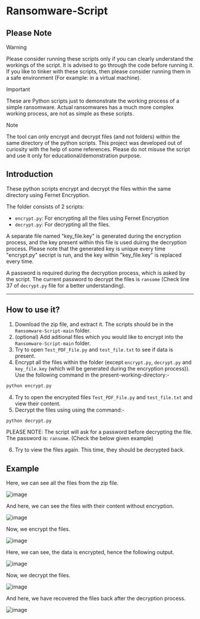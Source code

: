 # Ransomware-Script

## **Please Note**

> [!WARNING] 
> Please consider running these scripts only if you can clearly understand the workings of the script. It is advised to go through the code before running it. If you like to tinker with these scripts, then please consider running them in a safe environment (For example: in a virtual machine).

> [!IMPORTANT]
> These are Python scripts just to demonstrate the working process of a simple ransomware. Actual ransomwares has a much more complex working process, are not as simple as these scripts.

> [!NOTE]
> The tool can only encrypt and decrypt files (and not folders) within the same directory of the python scripts.
> This project was developed out of curiosity with the help of some references. Please do not misuse the script and use it only for educational/demonstration purpose.

## **Introduction**
These python scripts encrypt and decrypt the files within the same directory using Fernet Encryption.

The folder consists of 2 scripts:
- `encrypt.py`: For encrypting all the files using Fernet Encryption
- `decrypt.py`: For decrypting all the files.

A separate file named "key_file.key" is generated during the encryption process, and the key present within this file is used duirng the decryption process. Please note that the generated key is unique every time "encrypt.py" secript is run, and the key within "key_file.key" is replaced every time.

A password is required during the decryption process, which is asked by the script. The current password to decrypt the files is `ransome` (Check line 37 of `decrypt.py` file for a better understanding).

-----------------------------------------------------

## **How to use it?**
1. Download the zip file, and extract it. The scripts should be in the `Ransomware-Script-main` folder.
2. (optional) Add aditional files which you would like to encrypt into the `Ransomware-Script-main` folder.
3. Try to open `Test_PDF_File.py` and `test_file.txt` to see if data is present.
4. Encrypt all the files within the folder (except `encrypt.py`, `decrypt.py` and `key_file.key` (which will be generated during the encryption process)). Use the following command in the present-working-directory:-

```python
python encrypt.py
```
4. Try to open the encrypted files `Test_PDF_File.py` and `test_file.txt` and view their content.
5. Decrypt the files using using the command:-
```python
python decrypt.py
```
PLEASE NOTE: The script will ask for a password before decrypting the file. The password is: `ransome`. (Check the below given example)

6. Try to view the files again. This time, they should be decrypted back.

## **Example**
Here, we can see all the files from the zip file.

![image](https://user-images.githubusercontent.com/61109976/169683167-0904c437-2c6a-4900-92d0-ce27f416b457.png)


And here, we can see the files with their content without encryption.

![image](https://user-images.githubusercontent.com/61109976/169681808-e36fb14b-e599-4b90-89b0-b5b4766abab3.png)


Now, we encrypt the files.

![image](https://user-images.githubusercontent.com/61109976/169681841-af276f5d-7f2e-4a5d-b53a-9c18786074c2.png)


Here, we can see, the data is encrypted, hence the following output.

![image](https://user-images.githubusercontent.com/61109976/169681864-0b046c7b-577d-4209-9e16-9b9639d3163b.png)


Now, we decrypt the files.

![image](https://user-images.githubusercontent.com/61109976/169681892-be6b20ab-35bb-44f9-9d29-869a3040352e.png)

And here, we have recovered the files back after the decryption process.

![image](https://user-images.githubusercontent.com/61109976/169681922-a0278f17-2bc8-460a-904c-10ba0dd2f8cc.png)
